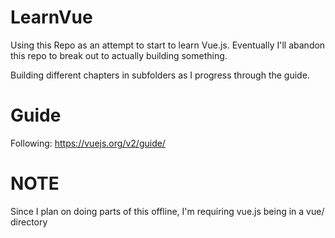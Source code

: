# LearnVue
Using this Repo as an attempt to start to learn Vue.js.  Eventually I'll abandon this repo to break out to actually building something.

Building different chapters in subfolders as I progress through the guide.

# Guide
Following: https://vuejs.org/v2/guide/

# NOTE
Since I plan on doing parts of this offline, I'm requiring vue.js being in a vue/ directory
